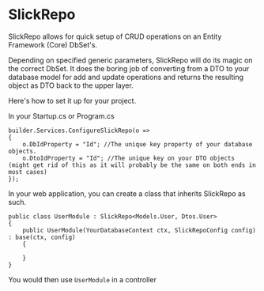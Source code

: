 # SlickRepo

SlickRepo allows for quick setup of CRUD operations on an Entity Framework (Core) DbSet's.

Depending on specified generic parameters, SlickRepo will do its magic on the correct DbSet. It does the boring job of converting from a DTO to your database model 
for add and update operations and returns the resulting object as DTO back to the upper layer.

Here's how to set it up for your project.

In your Startup.cs or Program.cs

```
builder.Services.ConfigureSlickRepo(o =>
{
    o.DbIdProperty = "Id"; //The unique key property of your database objects.
    o.DtoIdProperty = "Id"; //The unique key on your DTO objects (might get rid of this as it will probably be the same on both ends in most cases)
});
```

In your web application, you can create a class that inherits SlickRepo as such.

```
public class UserModule : SlickRepo<Models.User, Dtos.User>
{
    public UserModule(YourDatabaseContext ctx, SlickRepoConfig config) : base(ctx, config)
    {

    }
}
```

You would then use ``UserModule`` in a controller

